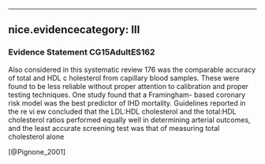 
---
nice.evidencecategory: III
---

### Evidence Statement CG15AdultES162
Also considered in this systematic review 176 was the comparable accuracy of total and HDL c holesterol from capillary blood samples. These were found to be less reliable without proper attention to calibration and proper testing techniques. One study found that a Framingham- based coronary risk model was the best predictor of IHD mortality. Guidelines reported in the re vi ew concluded that the LDL:HDL cholesterol and the total:HDL cholesterol ratios performed equally well in determining arterial outcomes, and the least accurate screening test was that of measuring total cholesterol alone

[@Pignone_2001]

